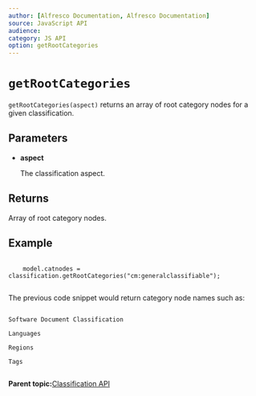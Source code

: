 ```yaml
---
author: [Alfresco Documentation, Alfresco Documentation]
source: JavaScript API
audience: 
category: JS API
option: getRootCategories
---
```


# `getRootCategories`

`getRootCategories(aspect)` returns an array of root category nodes for a given classification.

## Parameters

-   **aspect**

    The classification aspect.


## Returns

Array of root category nodes.

## Example

```

    model.catnodes = classification.getRootCategories("cm:generalclassifiable");    
  
```

The previous code snippet would return category node names such as:

```

Software Document Classification

Languages

Regions

Tags    
  
```

**Parent topic:**[Classification API](../references/API-JS-Classification.md)

